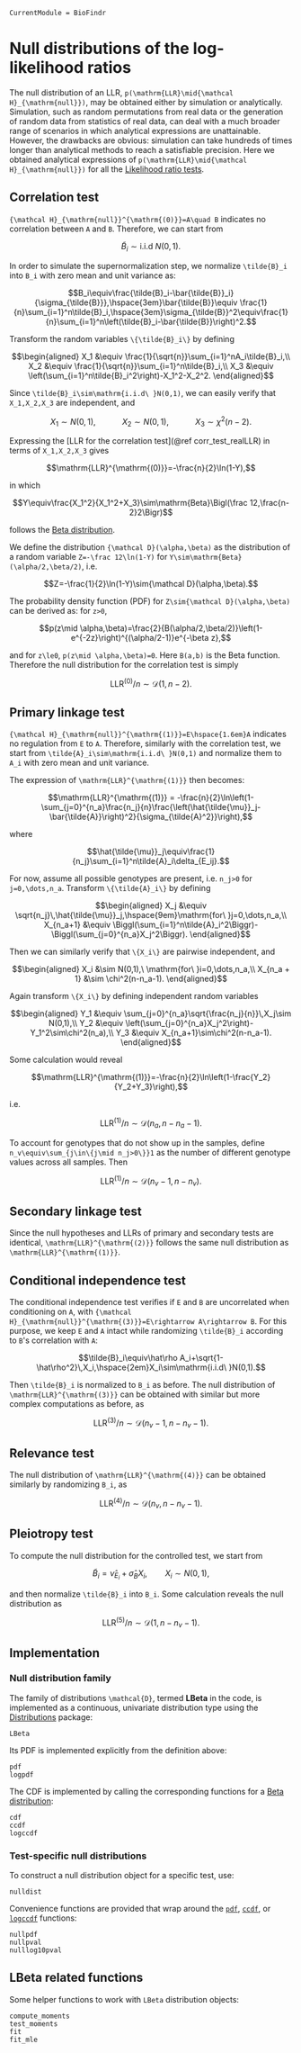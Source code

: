 ```@meta
CurrentModule = BioFindr
```

# Null distributions of the log-likelihood ratios

The null distribution of an LLR, ``p(\mathrm{LLR}\mid{\mathcal H}_{\mathrm{null}})``, may be obtained either by simulation or analytically. Simulation, such as random permutations from real data or the generation of random data from statistics of real data, can deal with a much broader range of scenarios in which analytical expressions are unattainable. However, the drawbacks are obvious: simulation can take hundreds of times longer than analytical methods to reach a satisfiable precision. Here we obtained analytical expressions of ``p(\mathrm{LLR}\mid{\mathcal H}_{\mathrm{null}})`` for all the [Likelihood ratio tests](@ref).

## Correlation test

``{\mathcal H}_{\mathrm{null}}^{\mathrm{(0)}}=A\quad B`` indicates no correlation between ``A`` and ``B``. Therefore, we can start from

```math
\tilde{B}_i\sim\mathrm{i.i.d\ }N(0,1).
``` 

In order to simulate the supernormalization step, we normalize ``\tilde{B}_i`` into ``B_i`` with zero mean and unit variance as:

```math
B_i\equiv\frac{\tilde{B}_i-\bar{\tilde{B}}_i}{\sigma_{\tilde{B}}},\hspace{3em}\bar{\tilde{B}}\equiv \frac{1}{n}\sum_{i=1}^n\tilde{B}_i,\hspace{3em}\sigma_{\tilde{B}}^2\equiv\frac{1}{n}\sum_{i=1}^n\left(\tilde{B}_i-\bar{\tilde{B}}\right)^2.
```

Transform the random variables ``\{\tilde{B}_i\}`` by defining  
```math
\begin{aligned}
    X_1 &\equiv \frac{1}{\sqrt{n}}\sum_{i=1}^nA_i\tilde{B}_i,\\
    X_2 &\equiv \frac{1}{\sqrt{n}}\sum_{i=1}^n\tilde{B}_i,\\
    X_3 &\equiv \left(\sum_{i=1}^n\tilde{B}_i^2\right)-X_1^2-X_2^2.
\end{aligned}
``` 

Since ``\tilde{B}_i\sim\mathrm{i.i.d\ }N(0,1)``, we can easily verify that ``X_1,X_2,X_3`` are independent, and  

```math
X_1\sim N(0,1),\hspace{3em}X_2\sim N(0,1),\hspace{3em}X_3\sim\chi^2(n-2).
```

Expressing the [LLR for the correlation test](@ref corr_test_realLLR) in terms of ``X_1,X_2,X_3`` gives  

```math
\mathrm{LLR}^{\mathrm{(0)}}=-\frac{n}{2}\ln(1-Y),
``` 

in which

```math
Y\equiv\frac{X_1^2}{X_1^2+X_3}\sim\mathrm{Beta}\Bigl(\frac 12,\frac{n-2}2\Bigr)
```

follows the [Beta distribution](https://en.wikipedia.org/wiki/Beta_distribution).

We define the distribution ``{\mathcal D}(\alpha,\beta)`` as the distribution of a random variable ``Z=-\frac 12\ln(1-Y)`` for ``Y\sim\mathrm{Beta}(\alpha/2,\beta/2)``, i.e.  

```math
Z=-\frac{1}{2}\ln(1-Y)\sim{\mathcal D}(\alpha,\beta).
``` 

The probability density function (PDF) for ``Z\sim{\mathcal D}(\alpha,\beta)`` can be derived as: for ``z>0``, 

```math
p(z\mid \alpha,\beta)=\frac{2}{B(\alpha/2,\beta/2)}\left(1-e^{-2z}\right)^{(\alpha/2-1)}e^{-\beta z},
```

and for ``z\le0``, ``p(z\mid \alpha,\beta)=0``. Here ``B(a,b)`` is the Beta function. Therefore the null distribution for the correlation test is simply 

```math
\mathrm{LLR}^{\mathrm{(0)}}/n\sim{\mathcal D}(1,n-2).
```

## Primary linkage test

``{\mathcal H}_{\mathrm{null}}^{\mathrm{(1)}}=E\hspace{1.6em}A`` indicates no regulation from ``E`` to ``A``. Therefore, similarly with the correlation test, we start from  ``\tilde{A}_i\sim\mathrm{i.i.d\ }N(0,1)`` and normalize them to ``A_i`` with zero mean and unit variance.

The expression of ``\mathrm{LLR}^{\mathrm{(1)}}`` then becomes:

```math
\mathrm{LLR}^{\mathrm{(1)}} = -\frac{n}{2}\ln\left(1-\sum_{j=0}^{n_a}\frac{n_j}{n}\frac{\left(\hat{\tilde{\mu}}_j-\bar{\tilde{A}}\right)^2}{\sigma_{\tilde{A}^2}}\right),
```

where

```math
\hat{\tilde{\mu}}_j\equiv\frac{1}{n_j}\sum_{i=1}^n\tilde{A}_i\delta_{E_ij}.
```

For now, assume all possible genotypes are present, i.e. ``n_j>0`` for ``j=0,\dots,n_a``. Transform ``\{\tilde{A}_i\}`` by defining  

```math
\begin{aligned}
    X_j &\equiv \sqrt{n_j}\,\hat{\tilde{\mu}}_j,\hspace{9em}\mathrm{for\ }j=0,\dots,n_a,\\
    X_{n_a+1} &\equiv \Biggl(\sum_{i=1}^n\tilde{A}_i^2\Biggr)-\Biggl(\sum_{j=0}^{n_a}X_j^2\Biggr).
\end{aligned}
``` 

Then we can similarly verify that ``\{X_i\}`` are pairwise independent, and 

```math 
\begin{aligned}
    X_i &\sim N(0,1),\ \mathrm{for\ }i=0,\dots,n_a,\\
    X_{n_a + 1} &\sim \chi^2(n-n_a-1).
\end{aligned}
```

Again transform ``\{X_i\}`` by defining independent random variables

```math
\begin{aligned}
    Y_1 &\equiv \sum_{j=0}^{n_a}\sqrt{\frac{n_j}{n}}\,X_j\sim N(0,1),\\
    Y_2 &\equiv \left(\sum_{j=0}^{n_a}X_j^2\right)-Y_1^2\sim\chi^2(n_a),\\
    Y_3 &\equiv X_{n_a+1}\sim\chi^2(n-n_a-1).
\end{aligned}
``` 

Some calculation would reveal

```math
\mathrm{LLR}^{\mathrm{(1)}}=-\frac{n}{2}\ln\left(1-\frac{Y_2}{Y_2+Y_3}\right),
```

i.e.

```math
\mathrm{LLR}^{\mathrm{(1)}}/n\sim{\mathcal D}(n_a,n-n_a-1).
```

To account for genotypes that do not show up in the samples, define ``n_v\equiv\sum_{j\in\{j\mid n_j>0\}}1`` as the number of different genotype values across all samples. Then  

```math
\mathrm{LLR}^{\mathrm{(1)}}/n\sim{\mathcal D}(n_v-1,n-n_v).
```

## Secondary linkage test

Since the null hypotheses and LLRs of primary and secondary tests are identical, ``\mathrm{LLR}^{\mathrm{(2)}}`` follows the same null distribution as ``\mathrm{LLR}^{\mathrm{(1)}}``.

## Conditional independence test

The conditional independence test verifies if ``E`` and ``B`` are uncorrelated when conditioning on ``A``, with ``{\mathcal H}_{\mathrm{null}}^{\mathrm{(3)}}=E\rightarrow A\rightarrow B``. For this purpose, we keep ``E`` and ``A`` intact while randomizing ``\tilde{B}_i`` according to ``B``'s correlation with ``A``:

```math
\tilde{B}_i\equiv\hat\rho A_i+\sqrt{1-\hat\rho^2}\,X_i,\hspace{2em}X_i\sim\mathrm{i.i.d\ }N(0,1).
```

Then ``\tilde{B}_i`` is normalized to ``B_i`` as before. The null distribution of ``\mathrm{LLR}^{\mathrm{(3)}}`` can be obtained with similar but more complex computations as before, as

```math
\mathrm{LLR}^{\mathrm{(3)}}/n\sim{\mathcal D}(n_v-1,n-n_v-1).
```

## Relevance test

The null distribution of ``\mathrm{LLR}^{\mathrm{(4)}}`` can be obtained similarly by randomizing ``B_i``, as

```math
\mathrm{LLR}^{\mathrm{(4)}}/n\sim{\mathcal D}(n_v,n-n_v-1).
```

## Pleiotropy test

To compute the null distribution for the controlled test, we start from

```math
\tilde{B}_i=\hat{\nu}_{E_i}+\hat{\sigma}_B X_i,\hspace{2em}X_i\sim N(0,1),
```

and then normalize ``\tilde{B}_i`` into ``B_i``. Some calculation reveals the null distribution as

```math
\mathrm{LLR}^{\mathrm{(5)}}/n\sim{\mathcal D}(1,n-n_v-1).
```

## Implementation

### Null distribution family

The family of distributions ``\mathcal{D}``, termed **LBeta** in the code, is implemented as a continuous, univariate distribution type using the [Distributions](https://juliastats.org/Distributions.jl/stable/) package:

```@docs
LBeta
```

Its PDF is implemented explicitly from the definition above:

```@docs
pdf
logpdf
```

The CDF is implemented by calling the corresponding functions for a [Beta distribution](https://juliastats.org/Distributions.jl/stable/univariate/#Distributions.Beta):

```@docs
cdf
ccdf
logccdf
```

### Test-specific null distributions

To construct a null distribution object for a specific test, use:

```@docs
nulldist
```

Convenience functions are provided that wrap around the [`pdf`](@ref), [`ccdf`](@ref), or [`logccdf`](@ref) functions:

```@docs
nullpdf
nullpval
nulllog10pval
```

## LBeta related functions

Some helper functions to work with `LBeta` distribution objects:

```@docs
compute_moments
test_moments
fit
fit_mle
```